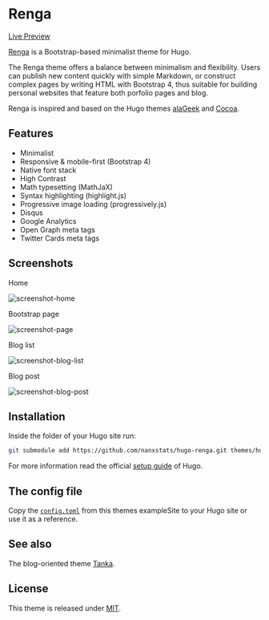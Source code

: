 # Renga

[Live Preview](https://nanx.me/hugo-renga/)

[Renga](https://github.com/nanxstats/hugo-renga) is a Bootstrap-based minimalist theme for Hugo.

The Renga theme offers a balance between minimalism and flexibility. Users can publish new content quickly with simple Markdown, or construct complex pages by writing HTML with Bootstrap 4, thus suitable for building personal websites that feature both porfolio pages and blog.

Renga is inspired and based on the Hugo themes [alaGeek](https://themes.gohugo.io/hugo-alageek-theme/) and [Cocoa](https://themes.gohugo.io/cocoa/).

## Features

- Minimalist
- Responsive & mobile-first (Bootstrap 4)
- Native font stack
- High Contrast
- Math typesetting (MathJaX)
- Syntax highlighting (highlight.js)
- Progressive image loading (progressively.js)
- Disqus
- Google Analytics
- Open Graph meta tags
- Twitter Cards meta tags

## Screenshots

Home

![screenshot-home](https://github.com/nanxstats/hugo-renga/blob/master/images/hugo-renga-theme-screenshot-1-home.png)

Bootstrap page

![screenshot-page](https://github.com/nanxstats/hugo-renga/blob/master/images/hugo-renga-theme-screenshot-2-page.png)

Blog list

![screenshot-blog-list](https://github.com/nanxstats/hugo-renga/blob/master/images/hugo-renga-theme-screenshot-3-blog-list.png)

Blog post

![screenshot-blog-post](https://github.com/nanxstats/hugo-renga/blob/master/images/hugo-renga-theme-screenshot-4-blog-post.png)

## Installation

Inside the folder of your Hugo site run:

```bash
git submodule add https://github.com/nanxstats/hugo-renga.git themes/hugo-renga
```

For more information read the official [setup guide](https://gohugo.io/getting-started/installing/) of Hugo.

## The config file

Copy the [`config.toml`](https://github.com/nanxstats/hugo-renga/blob/master/exampleSite/config.toml) from this themes exampleSite to your Hugo site or use it as a reference.

## See also

The blog-oriented theme [Tanka](https://github.com/nanxstats/hugo-tanka).

## License

This theme is released under [MIT](https://github.com/nanxstats/hugo-renga/blob/master/LICENSE).
